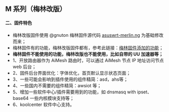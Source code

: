 ## M 系列（梅林改版）

#### 二、固件特色
* 梅林改版固件使用 @gnuton 梅林固件源代码 [asuswrt-merlin.ng](https://github.com/gnuton/asuswrt-merlin.ng) 为基础修改而来；
* 梅林固件有的功能，梅林改版固件都有，参考此链接：[梅林固件添加的功能](https://github.com/RMerl/asuswrt-merlin.ng/blob/master/README-merlin.txt)；
* **梅林固件不能使用的功能，梅林改版也不能使用，比如自带的 UU 加速器等；**
* 1、开放路由器作为 AiMesh 路由时，可以通过 AiMesh 节点 IP 地址访问节点 web 后台；
* 2、固件后台界面优化：字体优化，首页默认显示状态页面；
* 3、一些可能会影响到插件使用的组件精简：asd，ahs等；
* 4、一些国内不需要的组件精简：awsiot 等；
* 5、增加一些软件中心/插件需要用到的功能，如 dnsmasq with ipset、base64 一些内核模块支持等；
* 6、koolcenter 软件中心支持。
